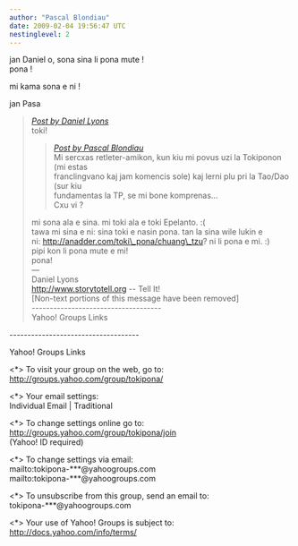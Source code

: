 ```yaml
---
author: "Pascal Blondiau"
date: 2009-02-04 19:56:47 UTC
nestinglevel: 2
---
```

jan Daniel o, sona sina li pona mute !  
pona !  
  
mi kama sona e ni !  
  
jan Pasa  

> [_Post by Daniel Lyons_](/byYCmDpy/jan-pasa-li-wile-sona-e-jan-sewi#post2)  
> toki!  
> 
> > [_Post by Pascal Blondiau_](/byYCmDpy/jan-pasa-li-wile-sona-e-jan-sewi#post1)  
> > Mi sercxas retleter-amikon, kun kiu mi povus uzi la Tokiponon (mi estas  
> > franclingvano kaj jam komencis sole) kaj lerni plu pri la Tao/Dao (sur kiu  
> > fundamentas la TP, se mi bone komprenas...  
> > Cxu vi ?  
> > 
> 
> mi sona ala e sina. mi toki ala e toki Epelanto. :(  
> tawa mi sina e ni: sina toki e nasin pona. tan la sina wile lukin e  
> ni: <http://anadder.com/toki\_pona/chuang\_tzu>? ni li pona e mi. :)  
> pipi kon li pona mute e mi!  
> pona!  
> —  
> Daniel Lyons  
> http://www.storytotell.org -- Tell It!  
> \[Non-text portions of this message have been removed\]  
> \------------------------------------  
> Yahoo! Groups Links  
> 

\------------------------------------  
  
Yahoo! Groups Links  
  
<\*> To visit your group on the web, go to:  
http://groups.yahoo.com/group/tokipona/  
  
<\*> Your email settings:  
Individual Email | Traditional  
  
<\*> To change settings online go to:  
http://groups.yahoo.com/group/tokipona/join  
(Yahoo! ID required)  
  
<\*> To change settings via email:  
mailto:tokipona-\*\*\*@yahoogroups.com  
mailto:tokipona-\*\*\*@yahoogroups.com  
  
<\*> To unsubscribe from this group, send an email to:  
tokipona-\*\*\*@yahoogroups.com  
  
<\*> Your use of Yahoo! Groups is subject to:  
http://docs.yahoo.com/info/terms/